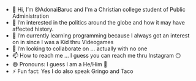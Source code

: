 - 👋 Hi, I’m @AdonaiBaruc and I'm a Christian college student of Public Administration
- 👀 I’m interested in the politics around the globe and how it may have affected history.
- 🌱 I’m currently learning programming because I always got an interest on in since I was a Kid thru Videogames
- 💞️ I’m looking to collaborate on ... actually with no one
- 📫 How to reach me ... I guess you can reach me thru Instagram 😶
- 😄 Pronouns: I guess I am a He/Him 🤔
- ⚡ Fun fact: Yes I do also speak Gringo and Taco

<!---
AdonaiBaruc/AdonaiBaruc is a ✨ special ✨ repository because its `README.md` (this file) appears on your GitHub profile.
You can click the Preview link to take a look at your changes.
--->
